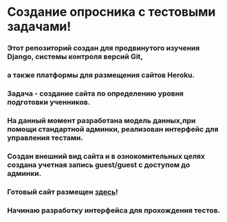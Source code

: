 # Создание опросника с тестовыми задачами!
### Этот репозиторий создан для продвинутого изучения Django, системы контроля версий Git,
### а также платформы для размещения сайтов Heroku.

### Задача - создание сайта по определению уровня подготовки ученников.

### На данный момент разработана модель данных,при помощи стандартной админки, реализован интерфейс для управления тестами.

### Создан внешний вид сайта и в ознокомительных целях создана учетная запись guest/guest с доступом до админки.

### Готовый сайт размещен [здесь](https://romaarv-testing.herokuapp.com/)!

### Начинаю разработку интерфейса для прохождения тестов.

